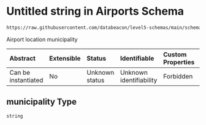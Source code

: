 # Untitled string in Airports Schema

```txt
https://raw.githubusercontent.com/databeacon/level5-schemas/main/schemas/airports.schema.json#/properties/municipality
```

Airport location municipality

| Abstract            | Extensible | Status         | Identifiable            | Custom Properties | Additional Properties | Access Restrictions | Defined In                                                                      |
| :------------------ | :--------- | :------------- | :---------------------- | :---------------- | :-------------------- | :------------------ | :------------------------------------------------------------------------------ |
| Can be instantiated | No         | Unknown status | Unknown identifiability | Forbidden         | Allowed               | none                | [airports.schema.json\*](../../out/airports.schema.json "open original schema") |

## municipality Type

`string`
